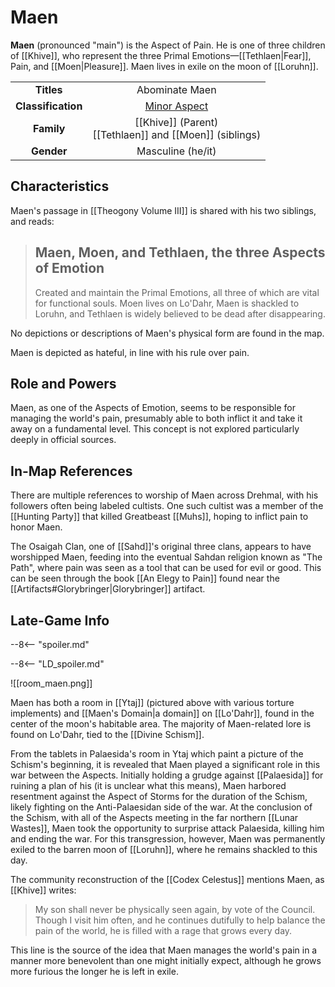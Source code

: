 # Maen

**Maen** (pronounced "main") is the Aspect of Pain. He is one of three children of [[Khive]], who represent the three Primal Emotions—[[Tethlaen|Fear]], Pain, and [[Moen|Pleasure]]. Maen lives in exile on the moon of [[Loruhn]].

|  |  |
|:----------:|:----------------------:|
| **Titles** | Abominate Maen |
| **Classification** | [Minor Aspect](/Lore/Higher_Beings/Aspects/Minor_Aspects/) |
| **Family** | [[Khive]] (Parent) <br> [[Tethlaen]] and [[Moen]] (siblings) |
| **Gender** | Masculine (he/it) |

## Characteristics

Maen's passage in [[Theogony Volume III]] is shared with his two siblings, and reads:

> Maen, Moen, and Tethlaen, the three Aspects of Emotion
> -------------------
> Created and maintain the Primal Emotions, all three of which are vital for functional souls. Moen lives on Lo'Dahr, Maen is shackled to Loruhn, and Tethlaen is widely believed to be dead after disappearing.

No depictions or descriptions of Maen's physical form are found in the map.

Maen is depicted as hateful, in line with his rule over pain.

## Role and Powers

Maen, as one of the Aspects of Emotion, seems to be responsible for managing the world's pain, presumably able to both inflict it and take it away on a fundamental level. This concept is not explored particularly deeply in official sources.

## In-Map References

There are multiple references to worship of Maen across Drehmal, with his followers often being labeled cultists. One such cultist was a member of the [[Hunting Party]] that killed Greatbeast [[Muhs]], hoping to inflict pain to honor Maen.

The Osaigah Clan, one of [[Sahd]]'s original three clans, appears to have worshipped Maen, feeding into the eventual Sahdan religion known as "The Path", where pain was seen as a tool that can be used for evil or good. This can be seen through the book [[An Elegy to Pain]] found near the [[Artifacts#Glorybringer|Glorybringer]] artifact.

## Late-Game Info

--8<-- "spoiler.md"

--8<-- "LD_spoiler.md"

![[room_maen.png]]

Maen has both a room in [[Ytaj]] (pictured above with various torture implements) and [[Maen's Domain|a domain]] on [[Lo'Dahr]], found in the center of the moon's habitable area. The majority of Maen-related lore is found on Lo'Dahr, tied to the [[Divine Schism]].

From the tablets in Palaesida's room in Ytaj which paint a picture of the Schism's beginning, it is revealed that Maen played a significant role in this war between the Aspects. Initially holding a grudge against [[Palaesida]] for ruining a plan of his (it is unclear what this means), Maen harbored resentment against the Aspect of Storms for the duration of the Schism, likely fighting on the Anti-Palaesidan side of the war. At the conclusion of the Schism, with all of the Aspects meeting in the far northern [[Lunar Wastes]], Maen took the opportunity to surprise attack Palaesida, killing him and ending the war. For this transgression, however, Maen was permanently exiled to the barren moon of [[Loruhn]], where he remains shackled to this day.

The community reconstruction of the [[Codex Celestus]] mentions Maen, as [[Khive]] writes:

> My son shall never be physically seen again, by vote of the Council. Though I visit him often, and he continues dutifully to help balance the pain of the world, he is filled with a rage that grows every day.

This line is the source of the idea that Maen manages the world's pain in a manner more benevolent than one might initially expect, although he grows more furious the longer he is left in exile.
